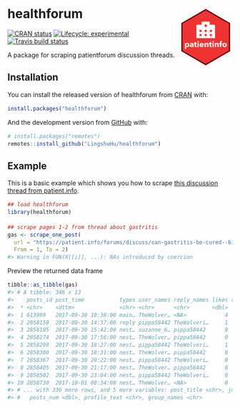
<!-- README.md is generated from README.Rmd. Please edit that file -->
healthforum <img src='man/figures/logo.png' align="right" height="138.5" />
===========================================================================

<!-- badges: start -->
[![CRAN status](https://www.r-pkg.org/badges/version/healthforum)](https://CRAN.R-project.org/package=healthforum) [![Lifecycle: experimental](https://img.shields.io/badge/lifecycle-experimental-orange.svg)](https://www.tidyverse.org/lifecycle/#experimental) [![Travis build status](https://travis-ci.org/mkearney/healthforum.svg?branch=master)](https://travis-ci.org/mkearney/healthforum) <!-- badges: end -->

A package for scraping patientforum discussion threads.

Installation
------------

You can install the released version of healthforum from [CRAN](https://CRAN.R-project.org) with:

``` r
install.packages("healthforum")
```

And the development version from [GitHub](https://github.com/) with:

``` r
# install.packages("remotes")
remotes::install_github("LingshuHu/healthforum")
```

Example
-------

This is a basic example which shows you how to scrape [this discussion thread from patient.info](https://patient.info/forums/discuss/can-gastritis-be-cured--613999).

``` r
## load healthforum
library(healthforum)

## scrape pages 1-2 from thread about gastritis
gas <- scrape_one_post(
  url = "https://patient.info/forums/discuss/can-gastritis-be-cured--613999",
  From = 1, To = 2)
#> Warning in FUN(X[[i]], ...): NAs introduced by coercion
```

Preview the returned data frame

``` r
tibble::as_tibble(gas)
#> # A tibble: 346 x 13
#>    posts_id post_time           types user_names reply_names likes replies text 
#>  * <chr>    <dttm>              <chr> <chr>      <chr>       <dbl>   <dbl> <chr>
#>  1 613999   2017-09-30 10:38:00 main… TheWolver… <NA>            4     343 I ha…
#>  2 2858159  2017-09-30 14:37:00 reply pippa58442 TheWolveri…     1     332 Gast…
#>  3 2858195  2017-09-30 15:42:00 nest… suzanne_6… pippa58442      0       0 Yes …
#>  4 2858274  2017-09-30 17:56:00 nest… TheWolver… pippa58442      0       0 Will…
#>  5 2858298  2017-09-30 18:27:00 nest… pippa58442 TheWolveri…     1       0 To b…
#>  6 2858300  2017-09-30 18:31:00 nest… TheWolver… pippa58442      0       0 Dont…
#>  7 2858367  2017-09-30 20:22:00 nest… pippa58442 TheWolveri…     0       0 The …
#>  8 2858405  2017-09-30 21:17:00 nest… TheWolver… pippa58442      0       0 HOW …
#>  9 2858502  2017-09-30 23:04:00 nest… pippa58442 TheWolveri…     0       0 I ha…
#> 10 2858730  2017-10-01 08:34:00 nest… TheWolver… <NA>            0       0 I ha…
#> # ... with 336 more rows, and 5 more variables: post_title <chr>, join_date <dttm>,
#> #   posts_num <dbl>, profile_text <chr>, group_names <chr>
```
